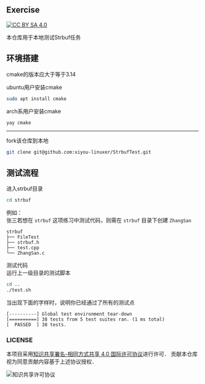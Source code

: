 ## Exercise

[![CC BY SA 4.0](https://img.shields.io/github/license/XUPTLinuxGroup2020/Favorites?style=flat-square)](https://creativecommons.org/licenses/by-sa/4.0/)

本仓库用于本地测试Strbuf任务

## 环境搭建
cmake的版本应大于等于3.14

ubuntu用户安装cmake
```sh
sudo apt install cmake
```
arch系用户安装cmake
```sh
yay cmake
```
---

fork该仓库到本地
```sh
git clone git@github.com:xiyou-linuxer/StrbufTest.git 
```

## 测试流程

进入strbuf目录
```sh
cd strbuf
```
例如：\
张三若想在 `strbuf` 这项练习中测试代码，则需在 `strbuf` 目录下创建 `ZhangSan`
```
strbuf
├── FileTest
├── strbuf.h
├── test.cpp
└── ZhangSan.c
```
测试代码\
运行上一级目录的测试脚本
```sh
cd ..
./test.sh
```
当出现下面的字样时，说明你已经通过了所有的测试点
```
[----------] Global test environment tear-down
[==========] 38 tests from 5 test suites ran. (1 ms total)
[  PASSED  ] 38 tests.

```

### LICENSE

本项目采用[知识共享署名-相同方式共享 4.0 国际许可协议](https://creativecommons.org/licenses/by-sa/4.0/)进行许可．
贡献本仓库视为同意贡献内容基于上述协议授权．

![知识共享许可协议](https://i.creativecommons.org/l/by-sa/4.0/88x31.png)
